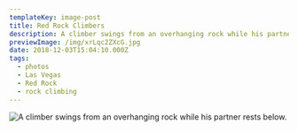 ```yaml
---
templateKey: image-post
title: Red Rock Climbers
description: A climber swings from an overhanging rock while his partner rests below.
previewImage: /img/xrLqc2ZXcG.jpg
date: 2018-12-03T15:04:10.000Z
tags:
  - photos
  - Las Vegas
  - Red Rock
  - rock climbing
---
```

![A climber swings from an overhanging rock while his partner rests below.](/img/xrLqc2ZXcG.jpg)
